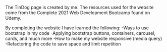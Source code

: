 The TinDog page is created by me. The resources used for the website come from the Complete 2021 Web Development Bootcamp found on Udemy. 

By completing the website I have learned the following:
-Ways to use bootstrap in my code
-Applying bootstrap buttons, containers, carousel, cards, and much more
-How to make my website responsive (media query)
-Refactoring the code to save space and limit repetition
